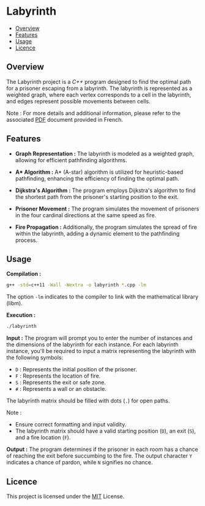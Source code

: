 # Labyrinth

* [Overview](#overview)
* [Features](#features)
* [Usage](#usage)
* [Licence](#licence)

## Overview

The Labyrinth project is a *C++* program designed to find the optimal path for a prisoner escaping from a labyrinth.
The labyrinth is represented as a weighted graph, where each vertex corresponds to a cell in the labyrinth, 
and edges represent possible movements between cells.

Note : For more details and additional information, please refer to the associated [PDF](https://github.com/sepanta007/Labyrinth/blob/master/labyrinth.pdf) document provided in French.

## Features

- **Graph Representation :** The labyrinth is modeled as a weighted graph, allowing for efficient pathfinding algorithms.

- **A\* Algorithm :** A* (A-star) algorithm is utilized for heuristic-based pathfinding, enhancing the efficiency of finding the optimal path.

- **Dijkstra's Algorithm :** The program employs Dijkstra's algorithm to find the shortest path from the prisoner's starting position to the exit.

- **Prisoner Movement :** The program simulates the movement of prisoners in the four cardinal directions at the same speed as fire.

- **Fire Propagation :** Additionally, the program simulates the spread of fire within the labyrinth, adding a dynamic element to the pathfinding process.

## Usage

**Compilation :**

```bash
g++ -std=c++11 -Wall -Wextra -o labyrinth *.cpp -lm
```

The option `-lm` indicates to the compiler to link with the mathematical library (libm).

**Execution :**

```bash
./labyrinth
```

**Input :** The program will prompt you to enter the number of instances and the dimensions of the labyrinth for each instance. For each labyrinth instance, 
you'll be required to input a matrix representing the labyrinth with the following symbols:

- `D` : Represents the initial position of the prisoner.
- `F` : Represents the location of fire.
- `S` : Represents the exit or safe zone.
- `#` : Represents a wall or an obstacle.

The labyrinth matrix should be filled with dots (`.`) for open paths.

Note : 

- Ensure correct formatting and input validity.
- The labyrinth matrix should have a valid starting position (`D`), an exit (`S`), and a fire location (`F`).

**Output :** The program determines if the prisoner in each room has a chance of reaching the exit before succumbing to the fire.
The output character `Y` indicates a chance of pardon, while `N` signifies no chance.

## Licence

This project is licensed under the [MIT](https://github.com/sepanta007/Labyrinth/blob/master/LICENSE) License.
